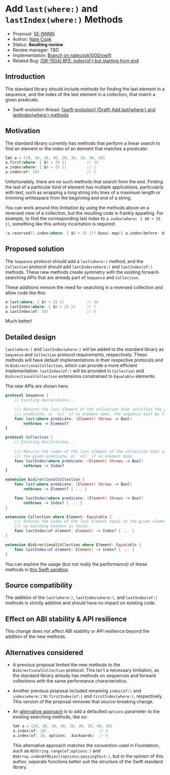 # Add `last(where:)` and `lastIndex(where:)` Methods

* Proposal: [SE-NNNN](0000-add-last-methods.md)
* Author: [Nate Cook](https://github.com/natecook1000)
* Status: **Awaiting review**
* Review manager: TBD
* Implementation: [Branch on natecook1000/swift](https://github.com/apple/swift/compare/master...natecook1000:nc-last)
* Related Bug: [\[SR-1504\] RFE: index(of:) but starting from end](https://bugs.swift.org/browse/SR-1504)

## Introduction

The standard library should include methods for finding the last element in a sequence, and the index of the last element in a collection, that match a given predicate.

* Swift-evolution thread: [\[swift-evolution\] (Draft) Add last(where:) and lastIndex(where:) methods](https://lists.swift.org/pipermail/swift-evolution/Week-of-Mon-20160509/017048.html)

## Motivation

The standard library currently has methods that perform a linear search to find an element or the index of an element that matches a predicate:

```swift
let a = [20, 30, 10, 40, 20, 30, 10, 40, 20]
a.first(where: { $0 > 25 })         // 30
a.index(where: { $0 > 25 })         // 1
a.index(of: 10)                     // 2
```

Unfortunately, there are no such methods that search from the end. Finding the last of a particular kind of element has multiple applications, particularly with text, such as wrapping a long string into lines of a maximum length or trimming whitespace from the beginning and end of a string.

You can work around this limitation by using the methods above on a reversed view of a collection, but the resulting code is frankly appalling. For example, to find the corresponding last index to `a.index(where: { $0 > 25 })`, something like this unholy incantation is required:

```swift
(a.reversed().index(where: { $0 > 25 })?.base).map({ a.index(before: $0) })
```

## Proposed solution

The `Sequence` protocol should add a `last(where:)` method, and the `Collection` protocol should add `lastIndex(where:)` and `lastIndex(of:)` methods. These new methods create symmetry with the existing forward-searching APIs that are already part of `Sequence` and `Collection`.

These additions remove the need for searching in a reversed collection and allow code like this:

```swift
a.last(where: { $0 > 25 })          // 40
a.lastIndex(where: { $0 > 25 })     // 7
a.lastIndex(of: 10)                 // 6
```

Much better!

## Detailed design

`last(where:)` and `lastIndex(where:)` will be added to the standard library as `Sequence` and `Collection` protocol requirements, respectively. These methods will have default implementations in their respective protocols and in `BidirectionalCollection`, which can provide a more efficient implementation. `lastIndex(of:)` will be provided in `Collection` and `BidirectionalCollection` extensions constrained to `Equatable` elements. 

The new APIs are shown here:

```swift
protocol Sequence {
    // Existing declarations...

    /// Returns the last element of the collection that satisfies the given
    /// predicate, or `nil` if no element does. The sequence must be finite.
    func last(where predicate: (Element) throws -> Bool) 
        rethrows -> Element?
}

protocol Collection {
    // Existing declarations...
    
    /// Returns the index of the last element of the collection that satisfies 
    /// the given predicate, or `nil` if no element does.
    func lastIndex(where predicate: (Element) throws -> Bool) 
        rethrows -> Index? 
}

extension BidirectionalCollection {
    func last(where predicate: (Element) throws -> Bool) 
        rethrows -> Element? { ... }

    func lastIndex(where predicate: (Element) throws -> Bool) 
        rethrows -> Index? { ... }
}

extension Collection where Element: Equatable {
    /// Returns the index of the last element equal to the given element, or 
    /// no matching element is found.
    func lastIndex(of element: Element) -> Index? { ... }
}

extension BidirectionalCollection where Element: Equatable {
    func lastIndex(of element: Element) -> Index? { ... }
}
```

You can explore the usage (but not really the performance) of these methods in [this Swift sandbox](http://swift.sandbox.bluemix.net/#/repl/5a0345476e726279e5c6f486).

## Source compatibility

The addition of the `last(where:)`, `lastIndex(where:)`, and `lastIndex(of:)` methods is strictly additive and should have no impact on existing code.

## Effect on ABI stability & API resilience

This change does not affect ABI stability or API resilience beyond the addition of the new methods.

## Alternatives considered

- A previous proposal limited the new methods to the `BidirectionalCollection` protocol. This isn't a necessary limitation, as the standard library already has methods on sequences and forward collections with the same performance characteristics.

- Another previous proposal included renaming `index(of:)` and `index(where:)` to `firstIndex(of:)` and `firstIndex(where:)`, respectively. This version of the proposal removes that source-breaking change.

- An [alternative approach](https://github.com/apple/swift-evolution/pull/773#issuecomment-351148673) is to add a defaulted `options` parameter to the existing searching methods, like so:

    ```swift
    let a = [20, 30, 10, 40, 20, 30, 10, 40, 20]
    a.index(of: 10)                       // 2
    a.index(of: 10, options: .backwards)  // 6
    ```

  This alternative approach matches the convention used in Foundation, such as  `NSString.range(of:options:)` and `NSArray.indexOfObject(options:passingTest:)`, but in the opinion of this author, separate functions better suit the structure of the Swift standard library.


